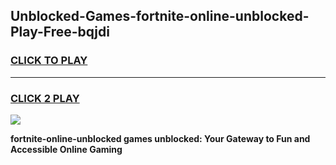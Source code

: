 
## Unblocked-Games-fortnite-online-unblocked-Play-Free-bqjdi
<h3>
<a href="https://premium76.site?title=fortnite-online-unblocked&ref=21A">CLICK TO PLAY</a></h3>
<hr>

<h3>
<a href="https://premium76.site?title=fortnite-online-unblocked&ref=21A">CLICK 2 PLAY</a>
  
</h3>

<a href="https://premium76.site?title=fortnite-online-unblocked&ref=21A"><img src="https://clearcache.store/games.png"></a>


**fortnite-online-unblocked games unblocked: Your Gateway to Fun and Accessible Online Gaming**
